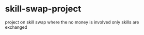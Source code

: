 # skill-swap-project
project on skill swap where the no money is involved only skills are exchanged
